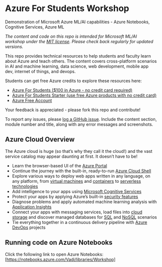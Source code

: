 # Azure For Students Workshop
Demonstration of Microsoft Azure ML/AI capabilities - Azure Notebooks, Cognitive Services, Azure ML

*The content and code on this repo is intended for Microsoft ML/AI workshop under the [MIT license](LICENSE). Please check back regularly for updated versions.*

This repo provides technical resources to help students and faculty learn about Azure and teach others. The content covers cross-platform scenarios in AI and machine learning, data science, web development, mobile app dev, internet of things, and devops.

Students can get free Azure credits to explore these resources here:

* [Azure For Students ($100 in Azure - no credit card required)](https://azure.microsoft.com/en-us/free/students/?WT.mc_id=workshop-github-vakarpus)
* [Azure For Students Starter (use free Azure products with no credit card)](https://azure.microsoft.com/en-us/free/students-starter-faq/?WT.mc_id=workshop-github-vakarpus)
* [Azure Free Account](https://azure.microsoft.com/en-us/free/?WT.mc_id=workshop-github-vakarpus)

Your feedback is appreciated - please fork this repo and contribute!

To report any issues, please [log a GitHub issue](https://github.com/vakarpus/workshop-notebooks/issues). Include the content section, module number and title, along with any error messages and screenshots.

## Azure Cloud Overview
The Azure cloud is huge (so that’s why they call it the cloud!) and the vast service catalog may appear daunting at first. It doesn’t have to be!

- Learn the browser-based UI of the [Azure Portal](https://azure.microsoft.com/features/azure-portal/?WT.mc_id=workshop-github-vakarpus)
- Continue the journey with the built-in, ready-to-run [Azure Cloud Shell](https://azure.microsoft.com/features/cloud-shell/?WT.mc_id=workshop-github-vakarpus)
- Explore various ways to deploy web apps written in any language, on any platform, from [virtual machines](https://azure.microsoft.com/services/virtual-machines/?WT.mc_id=workshop-github-vakarpus) and [containers](https://azure.microsoft.com/free/kubernetes-service/search/?WT.mc_id=workshop-github-vakarpus) to [serverless technologies](https://azure.microsoft.com/services/functions/?WT.mc_id=workshop-github-vakarpus)
- Add intelligence to your apps using [Microsoft Cognitive Services](https://azure.microsoft.com/services/cognitive-services/?WT.mc_id=workshop-github-vakarpus)
- Protect your apps by applying Azure’s built-in [security features](https://azure.microsoft.com/services/security-center/?WT.mc_id=workshop-github-vakarpus)
- Diagnose problems and apply automated machine learning analysis with [Application Insights](https://docs.microsoft.com/azure/application-insights/app-insights-overview/?WT.mc_id=workshop-github-vakarpus) 
- Connect your apps with messaging services, load files into [cloud storage](https://azure.microsoft.com/free/storage/?WT.mc_id=workshop-github-vakarpus) and discover managed databases for [SQL](https://azure.microsoft.com/free/sql-database/search/?WT.mc_id=workshop-github-vakarpus) and [NoSQL](https://azure.microsoft.com/free/cosmos-db/search/?WT.mc_id=workshop-github-vakarpus) scenarios
- Tie everything together in a continuous delivery pipeline with [Azure DevOps](https://azure.microsoft.com/services/devops/?WT.mc_id=workshop-github-vakarpus) projects


## Running code on Azure Notebooks

Click the following link to open Azure Notebooks: [https://notebooks.azure.com/Vadi/libraries/Workshop]